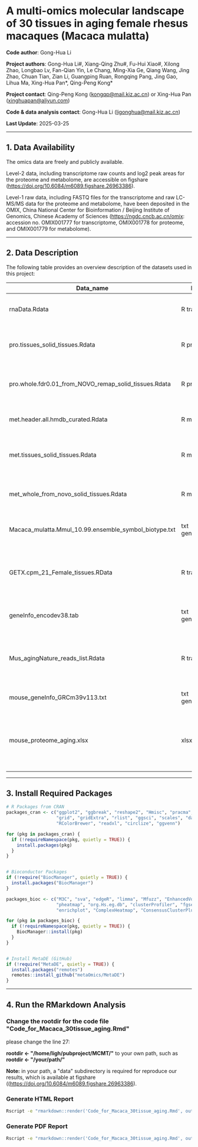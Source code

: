 
# A multi-omics molecular landscape of 30 tissues in aging female rhesus macaques (Macaca mulatta)

**Code author**: Gong-Hua Li 
  
**Project authors**: Gong-Hua Li#, Xiang-Qing Zhu#, Fu-Hui Xiao#, Xilong Zhao, Longbao Lv, Fan-Qian Yin, Le Chang, Ming-Xia Ge, Qiang Wang, Jing Zhao, Chuan Tian, Zian Li, Guangping Ruan, Rongqing Pang, Jing Gao, Lihua Ma, Xing-Hua Pan*, Qing-Peng Kong*  
  
**Project contact**: Qing-Peng Kong (kongqp@mail.kiz.ac.cn) or Xing-Hua Pan (xinghuapan@aliyun.com) 
  
**Code & data analysis contact**: Gong-Hua Li (ligonghua@mail.kiz.ac.cn)  
  
**Last Update**: 2025-03-25    

---

## 1. Data Availability  
The omics data are freely and publicly available. 

Level-2 data, including transcriptome raw counts and log2 peak areas for the proteome and metabolome, are accessible on figshare (https://doi.org/10.6084/m6089.figshare.26963386).  

Level-1 raw data, including FASTQ files for the transcriptome and raw LC-MS/MS data for the proteome and metabolome, have been deposited in the OMIX, China National Center for Bioinformation / Beijing Institute of Genomics, Chinese Academy of Sciences (https://ngdc.cncb.ac.cn/omix: accession no. OMIX001777 for transcriptome, OMIX001778 for proteome, and OMIX001779 for metabolome). 

---

## 2. Data Description  
The following table provides an overview description of the datasets used in this project:

| Data_name                                      | Data_type       | Description                                              |
|------------------------------------------------|-----------------|----------------------------------------------------------|
| rnaData.Rdata                                  | R transcriptome | Macaque 30 tissue raw counts data                        |
| pro.tissues_solid_tissues.Rdata                | R proteome      | Macaque 30 tissue proteome data (log2 peak area)         |
| pro.whole.fdr0.01_from_NOVO_remap_solid_tissues.Rdata | R proteome      | Macaque whole body proteome data (log2 peak area)        |
| met.header.all.hmdb_curated.Rdata              | R metabolome    | Macaque metabolite information data                      |
| met.tissues_solid_tissues.Rdata                | R metabolome    | Macaque 30 tissue metabolome data (log2 peak area)       |
| met_whole_from_novo_solid_tissues.Rdata        | R metabolome    | Macaque whole body metabolome data (log2 peak area)      |
| Macaca_mulatta.Mmul_10.99.ensemble_symbol_biotype.txt | txt gene_information | Macaque gene information file                     |
| GETX.cpm_21_Female_tissues.RData               | R transcriptome | Human female 21 tissues log2 TMM-normalized CPM data from GTEX |
| geneInfo_encodev38.tab                         | txt gene_information | Human gene information file                       |
| Mus_agingNature_reads_list.Rdata               | R transcriptome | Mouse 17 tissue raw counts data from Schaum et al., Nature, 2020 |
| mouse_geneInfo_GRCm39v113.txt                  | txt gene_information | Mouse gene information file                       |
| mouse_proteome_aging.xlsx                      | xlsx proteome   | Mouse aging-related proteins from Keele et al., Cell reports, 2023 |

---

## 3. Install Required Packages

```r
# R Packages from CRAN
packages_cran <- c("ggplot2", "ggbreak", "reshape2", "Hmisc", "pracma", "car", "ggrepel", 
                   "grid", "gridExtra", "rlist", "ggsci", "scales", "data.table", "openxlsx",
                   "RColorBrewer", "readxl", "circlize", "ggvenn")

for (pkg in packages_cran) {
  if (!requireNamespace(pkg, quietly = TRUE)) {
    install.packages(pkg)
  }
}


# Bioconductor Packages
if (!require("BiocManager", quietly = TRUE)) {
  install.packages("BiocManager")
}

packages_bioc <- c("M3C", "sva", "edgeR", "limma", "Mfuzz", "EnhancedVolcano", 
                   "pheatmap", "org.Hs.eg.db", "clusterProfiler", "fgsea", "msigdbr", 
                   "enrichplot", "ComplexHeatmap", "ConsensusClusterPlus", "samr", "DESeq2")

for (pkg in packages_bioc) {
  if (!requireNamespace(pkg, quietly = TRUE)) {
    BiocManager::install(pkg)
  }
}


# Install MetaDE (GitHub)
if (!require("MetaDE", quietly = TRUE)) {
  install.packages("remotes")
  remotes::install_github("metaOmics/MetaDE")
}
```
---

## 4. Run the RMarkdown Analysis

### Change the rootdir for the code file "Code_for_Macaca_30tissue_aging.Rmd"
please change the line 27:

**rootdir <- "/home/ligh/pubproject/MCMT/"**   to  your own path, such as **rootdir <- "/your/path/"**

**Note:** in your path, a "data" subdirectory is required for reproduce our results, which is available at figshare ((https://doi.org/10.6084/m6089.figshare.26963386).


### Generate HTML Report
```bash
Rscript -e "rmarkdown::render('Code_for_Macaca_30tissue_aging.Rmd', output_file='Code_to_Results.html')"
```


### Generate PDF Report
```bash
Rscript -e "rmarkdown::render('Code_for_Macaca_30tissue_aging.Rmd', output_format='pdf_document', output_file='Code_to_Results.pdf')"
```
